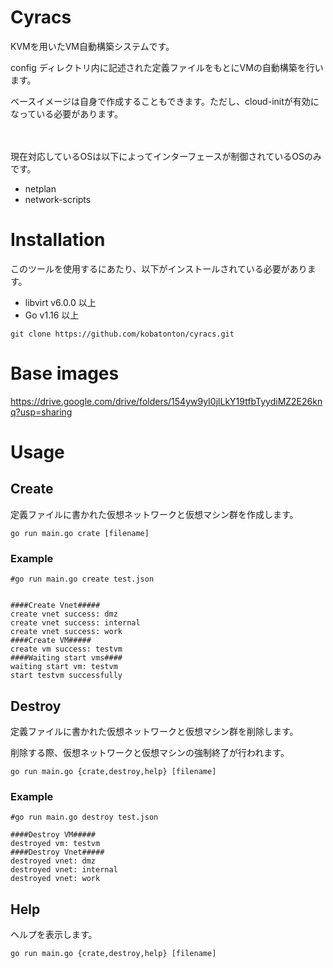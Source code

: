 # Cyracs
KVMを用いたVM自動構築システムです。

config ディレクトリ内に記述された定義ファイルをもとにVMの自動構築を行います。

ベースイメージは自身で作成することもできます。ただし、cloud-initが有効になっている必要があります。
<br><br><br>

現在対応しているOSは以下によってインターフェースが制御されているOSのみです。
- netplan
- network-scripts

# Installation
このツールを使用するにあたり、以下がインストールされている必要があります。
- libvirt v6.0.0 以上
- Go v1.16 以上


```
git clone https://github.com/kobatonton/cyracs.git
```

# Base images
https://drive.google.com/drive/folders/154yw9yI0jlLkY19tfbTyydiMZ2E26knq?usp=sharing

# Usage
## Create 
定義ファイルに書かれた仮想ネットワークと仮想マシン群を作成します。

```
go run main.go crate [filename]
```

### Example
```
#go run main.go create test.json


####Create Vnet#####
create vnet success: dmz
create vnet success: internal
create vnet success: work
####Create VM#####
create vm success: testvm
####Waiting start vms####
waiting start vm: testvm
start testvm successfully
```

## Destroy
定義ファイルに書かれた仮想ネットワークと仮想マシン群を削除します。

削除する際、仮想ネットワークと仮想マシンの強制終了が行われます。
```
go run main.go {crate,destroy,help} [filename]
```
### Example
```
#go run main.go destroy test.json

####Destroy VM#####
destroyed vm: testvm
####Destroy Vnet#####
destroyed vnet: dmz
destroyed vnet: internal
destroyed vnet: work
```

## Help
ヘルプを表示します。
```
go run main.go {crate,destroy,help} [filename]
```

